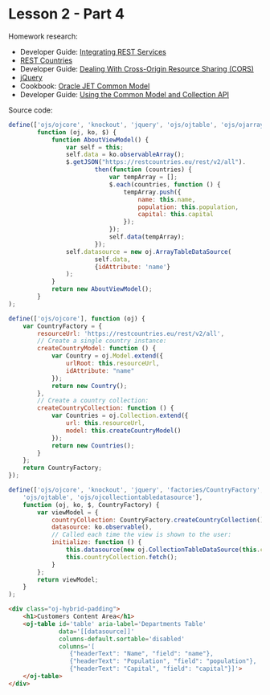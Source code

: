 # Lesson 2 - Part 4

Homework research:

   * Developer Guide: [Integrating REST Services](https://docs.oracle.com/middleware/jet410/jet/developer/GUID-2ED73C1B-10A6-43C9-AF55-ABF1A8990B9F.htm#JETDG171) 
   * [REST Countries](https://restcountries.eu/)
   * Developer Guide: [Dealing With Cross-Origin Resource Sharing (CORS)](https://docs.oracle.com/middleware/jet410/jet/developer/GUID-07537BBC-2EE0-4C82-B815-569D9F5A05E9.htm#JETDG-GUID-07537BBC-2EE0-4C82-B815-569D9F5A05E9)
   * [jQuery](https://jquery.com/)
   * Cookbook: [Oracle JET Common Model](http://www.oracle.com/webfolder/technetwork/jet/jetCookbook.html?component=home&demo=rootFramework_childCommonModel)
   * Developer Guide: [Using the Common Model and Collection API](https://docs.oracle.com/middleware/jet410/jet/developer/GUID-2549871C-9658-4035-B461-A9136554BE74.htm#JETDG166)

Source code:

```js #button { border: none; }
define(['ojs/ojcore', 'knockout', 'jquery', 'ojs/ojtable', 'ojs/ojarraytabledatasource'],
        function (oj, ko, $) {
            function AboutViewModel() {
                var self = this;
                self.data = ko.observableArray();
                $.getJSON("https://restcountries.eu/rest/v2/all").
                        then(function (countries) {
                            var tempArray = [];
                            $.each(countries, function () {
                                tempArray.push({
                                    name: this.name,
                                    population: this.population,
                                    capital: this.capital
                                });
                            });
                            self.data(tempArray);
                        });
                self.datasource = new oj.ArrayTableDataSource(
                        self.data,
                        {idAttribute: 'name'}
                );
            }
            return new AboutViewModel();
        }
);
```

```js #button { border: none; }
define(['ojs/ojcore'], function (oj) {
    var CountryFactory = {
        resourceUrl: 'https://restcountries.eu/rest/v2/all',
        // Create a single country instance:
        createCountryModel: function () {
            var Country = oj.Model.extend({
                urlRoot: this.resourceUrl, 
                idAttribute: "name"
            });
            return new Country();
        },
        // Create a country collection:
        createCountryCollection: function () {
            var Countries = oj.Collection.extend({
                url: this.resourceUrl, 
                model: this.createCountryModel()
            });
            return new Countries();
        }
    };
    return CountryFactory;
});
```

```js #button { border: none; }
define(['ojs/ojcore', 'knockout', 'jquery', 'factories/CountryFactory',
    'ojs/ojtable', 'ojs/ojcollectiontabledatasource'],
    function (oj, ko, $, CountryFactory) {
        var viewModel = {
            countryCollection: CountryFactory.createCountryCollection(),
            datasource: ko.observable(),
            // Called each time the view is shown to the user:
            initialize: function () {
                this.datasource(new oj.CollectionTableDataSource(this.countryCollection));
                this.countryCollection.fetch();
            }
        };
        return viewModel;
    }
);
```

```html #button { border: none; }
<div class="oj-hybrid-padding">
    <h1>Customers Content Area</h1>
    <oj-table id='table' aria-label='Departments Table'
              data='[[datasource]]' 
              columns-default.sortable='disabled' 
              columns='[
                 {"headerText": "Name", "field": "name"},
                 {"headerText": "Population", "field": "population"},
                 {"headerText": "Capital", "field": "capital"}]'>
    </oj-table>
</div>
```